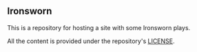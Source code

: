## Ironsworn

This is a repository for hosting a site with some Ironsworn plays.

All the content is provided under the repository's [LICENSE](LICENSE).